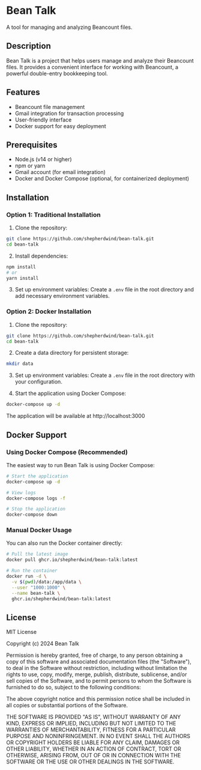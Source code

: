 # Bean Talk

A tool for managing and analyzing Beancount files.

## Description

Bean Talk is a project that helps users manage and analyze their Beancount files. It provides a convenient interface for working with Beancount, a powerful double-entry bookkeeping tool.

## Features

- Beancount file management
- Gmail integration for transaction processing
- User-friendly interface
- Docker support for easy deployment

## Prerequisites

- Node.js (v14 or higher)
- npm or yarn
- Gmail account (for email integration)
- Docker and Docker Compose (optional, for containerized deployment)

## Installation

### Option 1: Traditional Installation

1. Clone the repository:
```bash
git clone https://github.com/shepherdwind/bean-talk.git
cd bean-talk
```

2. Install dependencies:
```bash
npm install
# or
yarn install
```

3. Set up environment variables:
Create a `.env` file in the root directory and add necessary environment variables.

### Option 2: Docker Installation

1. Clone the repository:
```bash
git clone https://github.com/shepherdwind/bean-talk.git
cd bean-talk
```

2. Create a data directory for persistent storage:
```bash
mkdir data
```

3. Set up environment variables:
Create a `.env` file in the root directory with your configuration.

4. Start the application using Docker Compose:
```bash
docker-compose up -d
```

The application will be available at http://localhost:3000

## Docker Support

### Using Docker Compose (Recommended)

The easiest way to run Bean Talk is using Docker Compose:

```bash
# Start the application
docker-compose up -d

# View logs
docker-compose logs -f

# Stop the application
docker-compose down
```

### Manual Docker Usage

You can also run the Docker container directly:

```bash
# Pull the latest image
docker pull ghcr.io/shepherdwind/bean-talk:latest

# Run the container
docker run -d \
  -v $(pwd)/data:/app/data \
  --user "1000:1000" \
  --name bean-talk \
  ghcr.io/shepherdwind/bean-talk:latest
```

## License

MIT License

Copyright (c) 2024 Bean Talk

Permission is hereby granted, free of charge, to any person obtaining a copy
of this software and associated documentation files (the "Software"), to deal
in the Software without restriction, including without limitation the rights
to use, copy, modify, merge, publish, distribute, sublicense, and/or sell
copies of the Software, and to permit persons to whom the Software is
furnished to do so, subject to the following conditions:

The above copyright notice and this permission notice shall be included in all
copies or substantial portions of the Software.

THE SOFTWARE IS PROVIDED "AS IS", WITHOUT WARRANTY OF ANY KIND, EXPRESS OR
IMPLIED, INCLUDING BUT NOT LIMITED TO THE WARRANTIES OF MERCHANTABILITY,
FITNESS FOR A PARTICULAR PURPOSE AND NONINFRINGEMENT. IN NO EVENT SHALL THE
AUTHORS OR COPYRIGHT HOLDERS BE LIABLE FOR ANY CLAIM, DAMAGES OR OTHER
LIABILITY, WHETHER IN AN ACTION OF CONTRACT, TORT OR OTHERWISE, ARISING FROM,
OUT OF OR IN CONNECTION WITH THE SOFTWARE OR THE USE OR OTHER DEALINGS IN THE
SOFTWARE. 